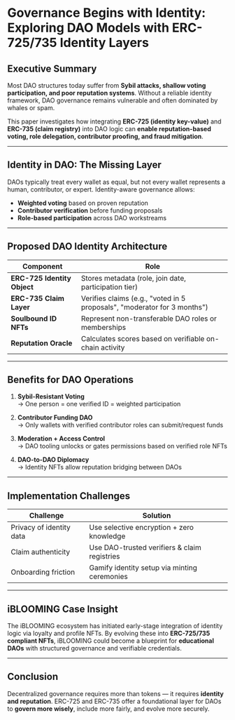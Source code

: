 # Governance Begins with Identity: Exploring DAO Models with ERC-725/735 Identity Layers

## Executive Summary

Most DAO structures today suffer from **Sybil attacks, shallow voting participation, and poor reputation systems**. Without a reliable identity framework, DAO governance remains vulnerable and often dominated by whales or spam.

This paper investigates how integrating **ERC-725 (identity key-value)** and **ERC-735 (claim registry)** into DAO logic can **enable reputation-based voting, role delegation, contributor proofing, and fraud mitigation**.

---

## Identity in DAO: The Missing Layer

DAOs typically treat every wallet as equal, but not every wallet represents a human, contributor, or expert. Identity-aware governance allows:

- **Weighted voting** based on proven reputation
- **Contributor verification** before funding proposals
- **Role-based participation** across DAO workstreams

---

## Proposed DAO Identity Architecture

| Component | Role |
|----------|------|
| **ERC-725 Identity Object** | Stores metadata (role, join date, participation tier) |
| **ERC-735 Claim Layer** | Verifies claims (e.g., "voted in 5 proposals", "moderator for 3 months") |
| **Soulbound ID NFTs** | Represent non-transferable DAO roles or memberships |
| **Reputation Oracle** | Calculates scores based on verifiable on-chain activity |

---

## Benefits for DAO Operations

1. **Sybil-Resistant Voting**  
   → One person = one verified ID = weighted participation

2. **Contributor Funding DAO**  
   → Only wallets with verified contributor roles can submit/request funds

3. **Moderation + Access Control**  
   → DAO tooling unlocks or gates permissions based on verified role NFTs

4. **DAO-to-DAO Diplomacy**  
   → Identity NFTs allow reputation bridging between DAOs

---

## Implementation Challenges

| Challenge | Solution |
|----------|----------|
| Privacy of identity data | Use selective encryption + zero knowledge |
| Claim authenticity | Use DAO-trusted verifiers & claim registries |
| Onboarding friction | Gamify identity setup via minting ceremonies |

---

## iBLOOMING Case Insight

The iBLOOMING ecosystem has initiated early-stage integration of identity logic via loyalty and profile NFTs. By evolving these into **ERC-725/735 compliant NFTs**, iBLOOMING could become a blueprint for **educational DAOs** with structured governance and verifiable credentials.

---

## Conclusion

Decentralized governance requires more than tokens — it requires **identity and reputation**. ERC-725 and ERC-735 offer a foundational layer for DAOs to **govern more wisely**, include more fairly, and evolve more securely.

